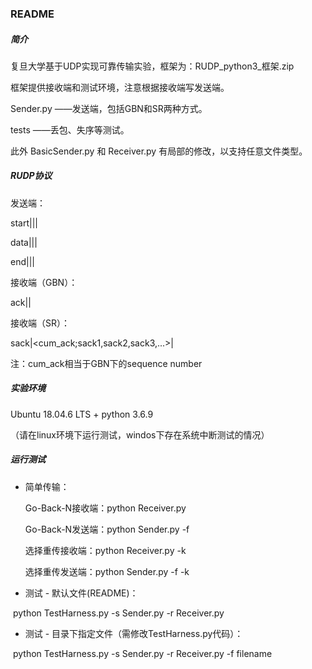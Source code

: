 ### README

##### 简介

复旦大学基于UDP实现可靠传输实验，框架为：RUDP_python3_框架.zip

框架提供接收端和测试环境，注意根据接收端写发送端。

Sender.py ——发送端，包括GBN和SR两种方式。

tests ——丢包、失序等测试。

此外 BasicSender.py 和 Receiver.py 有局部的修改，以支持任意文件类型。

##### RUDP协议

发送端：

start|<sequence number>|<data>|<checksum>

data|<sequence number>|<data>|<checksum>

end|<sequence number>|<data>|<checksum>

接收端（GBN）：

ack|<sequence number>|<checksum>

接收端（SR）：

sack|<cum_ack;sack1,sack2,sack3,...>|<checksum>

注：cum_ack相当于GBN下的sequence number

##### 实验环境

Ubuntu 18.04.6 LTS + python 3.6.9

 （请在linux环境下运行测试，windos下存在系统中断测试的情况）

##### 运行测试

- 简单传输：

  Go-Back-N接收端：python Receiver.py

  Go-Back-N发送端：python Sender.py -f <file name>

  选择重传接收端：python Receiver.py -k

  选择重传发送端：python Sender.py -f <file name> -k

- 测试 - 默认文件(README)：

​       python TestHarness.py -s Sender.py -r Receiver.py

- 测试 - 目录下指定文件（需修改TestHarness.py代码）：

​       python TestHarness.py -s Sender.py -r Receiver.py -f filename